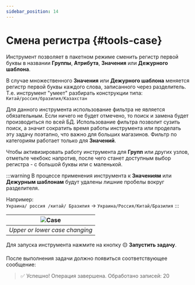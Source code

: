 ```yaml
---
sidebar_position: 14
---
```


# Смена регистра {#tools-case}

Инструмент позволяет в пакетном режиме сменить регистр первой буквы в названии **Группы**, **Атрибута**, **Значения** или **Дежурного шаблона**.

В случае множественного **Значения** или **Дежурного шаблона** меняется регистр первой буквы каждого слова, записанного через разделитель. Т.е. инструмент "умеет" разбирать конструкции типа:  
`Китай/россия/бразилия/Казахстан`

Для данного инструмента использование фильтра не является обязательным. Если ничего не будет отмечено, то поиск и замена будет производиться по всей БД. Использование фильтра позволит сузить поиск, а значит сократить время работы инструмента или проделать эту задачу поэтапно, что важно для больших магазинов. Фильтр по категориям работает только для **Значений**.

Чтобы активизировать работу инструмента для **Групп** или других узлов, отметьте чекбокс напротив, после чего станет доступным выбор регистра - с большой буквы или с маленькой.

:::warning
В процессе применения инструмента к **Значениям** или **Дежурным шаблонам** будут удалены лишние пробелы вокруг разделителя.

Например:  
`Украина/ россия /китай/ Бразилия` → `Украина/Россия/Китай/Бразилия`
:::

| ![Case](/img/tutorial/Case_change.jpg) |
|:--:|
| *Upper or lower case changing* |

Для запуска инструмента нажмите на кнопку 🟡 **Запустить задачу**.

После выполнения задачи должно появиться соответствующее сообщение:

> ✅ Успешно! Операция завершена. Обработано записей: 20
